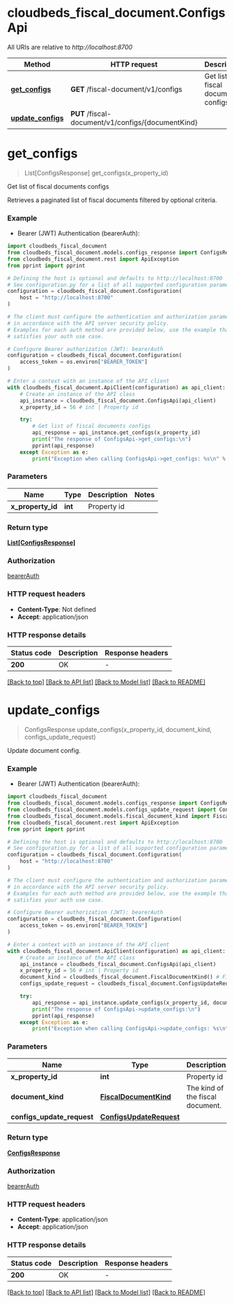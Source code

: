 # cloudbeds_fiscal_document.ConfigsApi

All URIs are relative to *http://localhost:8700*

Method | HTTP request | Description
------------- | ------------- | -------------
[**get_configs**](ConfigsApi.md#get_configs) | **GET** /fiscal-document/v1/configs | Get list of fiscal documents configs
[**update_configs**](ConfigsApi.md#update_configs) | **PUT** /fiscal-document/v1/configs/{documentKind} | 


# **get_configs**
> List[ConfigsResponse] get_configs(x_property_id)

Get list of fiscal documents configs

Retrieves a paginated list of fiscal documents filtered by optional criteria.

### Example

* Bearer (JWT) Authentication (bearerAuth):

```python
import cloudbeds_fiscal_document
from cloudbeds_fiscal_document.models.configs_response import ConfigsResponse
from cloudbeds_fiscal_document.rest import ApiException
from pprint import pprint

# Defining the host is optional and defaults to http://localhost:8700
# See configuration.py for a list of all supported configuration parameters.
configuration = cloudbeds_fiscal_document.Configuration(
    host = "http://localhost:8700"
)

# The client must configure the authentication and authorization parameters
# in accordance with the API server security policy.
# Examples for each auth method are provided below, use the example that
# satisfies your auth use case.

# Configure Bearer authorization (JWT): bearerAuth
configuration = cloudbeds_fiscal_document.Configuration(
    access_token = os.environ["BEARER_TOKEN"]
)

# Enter a context with an instance of the API client
with cloudbeds_fiscal_document.ApiClient(configuration) as api_client:
    # Create an instance of the API class
    api_instance = cloudbeds_fiscal_document.ConfigsApi(api_client)
    x_property_id = 56 # int | Property id

    try:
        # Get list of fiscal documents configs
        api_response = api_instance.get_configs(x_property_id)
        print("The response of ConfigsApi->get_configs:\n")
        pprint(api_response)
    except Exception as e:
        print("Exception when calling ConfigsApi->get_configs: %s\n" % e)
```



### Parameters


Name | Type | Description  | Notes
------------- | ------------- | ------------- | -------------
 **x_property_id** | **int**| Property id | 

### Return type

[**List[ConfigsResponse]**](ConfigsResponse.md)

### Authorization

[bearerAuth](../README.md#bearerAuth)

### HTTP request headers

 - **Content-Type**: Not defined
 - **Accept**: application/json

### HTTP response details

| Status code | Description | Response headers |
|-------------|-------------|------------------|
**200** | OK |  -  |

[[Back to top]](#) [[Back to API list]](../README.md#documentation-for-api-endpoints) [[Back to Model list]](../README.md#documentation-for-models) [[Back to README]](../README.md)

# **update_configs**
> ConfigsResponse update_configs(x_property_id, document_kind, configs_update_request)



Update document config.

### Example

* Bearer (JWT) Authentication (bearerAuth):

```python
import cloudbeds_fiscal_document
from cloudbeds_fiscal_document.models.configs_response import ConfigsResponse
from cloudbeds_fiscal_document.models.configs_update_request import ConfigsUpdateRequest
from cloudbeds_fiscal_document.models.fiscal_document_kind import FiscalDocumentKind
from cloudbeds_fiscal_document.rest import ApiException
from pprint import pprint

# Defining the host is optional and defaults to http://localhost:8700
# See configuration.py for a list of all supported configuration parameters.
configuration = cloudbeds_fiscal_document.Configuration(
    host = "http://localhost:8700"
)

# The client must configure the authentication and authorization parameters
# in accordance with the API server security policy.
# Examples for each auth method are provided below, use the example that
# satisfies your auth use case.

# Configure Bearer authorization (JWT): bearerAuth
configuration = cloudbeds_fiscal_document.Configuration(
    access_token = os.environ["BEARER_TOKEN"]
)

# Enter a context with an instance of the API client
with cloudbeds_fiscal_document.ApiClient(configuration) as api_client:
    # Create an instance of the API class
    api_instance = cloudbeds_fiscal_document.ConfigsApi(api_client)
    x_property_id = 56 # int | Property id
    document_kind = cloudbeds_fiscal_document.FiscalDocumentKind() # FiscalDocumentKind | The kind of the fiscal document.
    configs_update_request = cloudbeds_fiscal_document.ConfigsUpdateRequest() # ConfigsUpdateRequest | 

    try:
        api_response = api_instance.update_configs(x_property_id, document_kind, configs_update_request)
        print("The response of ConfigsApi->update_configs:\n")
        pprint(api_response)
    except Exception as e:
        print("Exception when calling ConfigsApi->update_configs: %s\n" % e)
```



### Parameters


Name | Type | Description  | Notes
------------- | ------------- | ------------- | -------------
 **x_property_id** | **int**| Property id | 
 **document_kind** | [**FiscalDocumentKind**](.md)| The kind of the fiscal document. | 
 **configs_update_request** | [**ConfigsUpdateRequest**](ConfigsUpdateRequest.md)|  | 

### Return type

[**ConfigsResponse**](ConfigsResponse.md)

### Authorization

[bearerAuth](../README.md#bearerAuth)

### HTTP request headers

 - **Content-Type**: application/json
 - **Accept**: application/json

### HTTP response details

| Status code | Description | Response headers |
|-------------|-------------|------------------|
**200** | OK |  -  |

[[Back to top]](#) [[Back to API list]](../README.md#documentation-for-api-endpoints) [[Back to Model list]](../README.md#documentation-for-models) [[Back to README]](../README.md)


